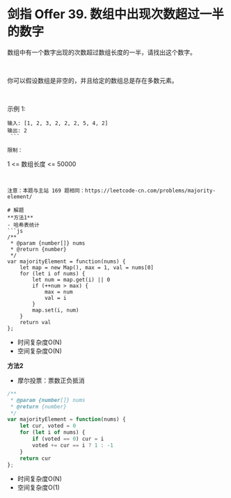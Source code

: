 # 剑指 Offer 39. 数组中出现次数超过一半的数字
数组中有一个数字出现的次数超过数组长度的一半，请找出这个数字。

 

你可以假设数组是非空的，并且给定的数组总是存在多数元素。

 

示例 1:
```
输入: [1, 2, 3, 2, 2, 2, 5, 4, 2]
输出: 2
 ```

限制：
```
1 <= 数组长度 <= 50000
```
 

注意：本题与主站 169 题相同：https://leetcode-cn.com/problems/majority-element/

# 解题
**方法1**
- 哈希表统计
```js
/**
 * @param {number[]} nums
 * @return {number}
 */
var majorityElement = function(nums) {
    let map = new Map(), max = 1, val = nums[0]
    for (let i of nums) {
        let num = map.get(i) || 0 
        if (++num > max) {
            max = num
            val = i
        }
        map.set(i, num)
    }
    return val
};
```
- 时间复杂度O(N)
- 空间复杂度O(N)

**方法2**
- 摩尔投票：票数正负抵消
```js
/**
 * @param {number[]} nums
 * @return {number}
 */
var majorityElement = function(nums) {
    let cur, voted = 0
    for (let i of nums) {
        if (voted == 0) cur = i
        voted += cur == i ? 1 : -1
    }
    return cur
};
```
- 时间复杂度O(N)
- 空间复杂度O(1)